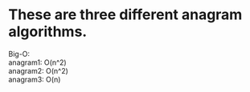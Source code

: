 # These are three different anagram algorithms.  
Big-O:  
anagram1: O(n^2)  
anagram2: O(n^2)  
anagram3: O(n)  
